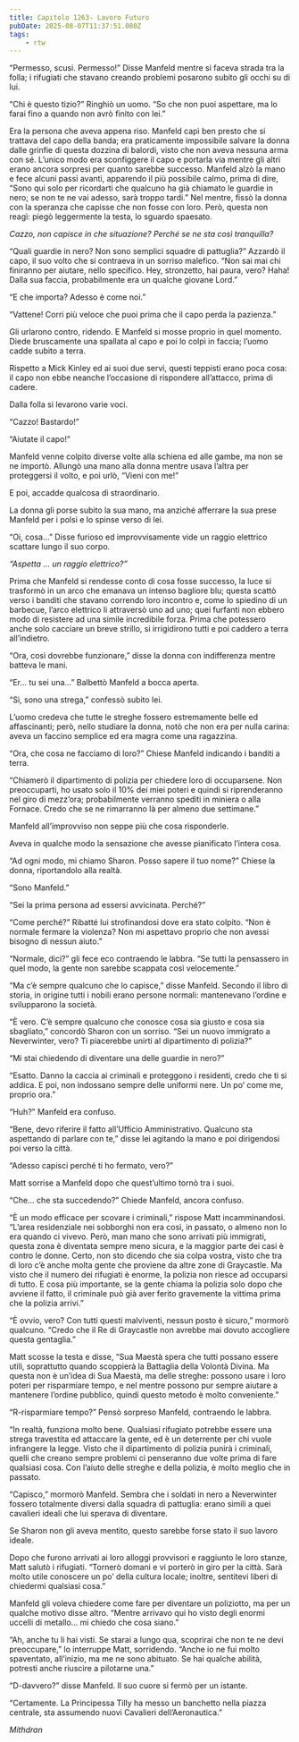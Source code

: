 ```yaml
---
title: Capitolo 1263- Lavoro Futuro
pubDate: 2025-08-07T11:37:51.080Z
tags:
    - rtw
---
```



“Permesso, scusi. Permesso!” Disse Manfeld mentre si faceva strada tra la folla; i rifugiati che stavano creando problemi posarono subito gli occhi su di lui.


“Chi è questo tizio?” Ringhiò un uomo. “So che non puoi aspettare, ma lo farai fino a quando non avrò finito con lei.”


Era la persona che aveva appena riso. Manfeld capì ben presto che si trattava del capo della banda; era praticamente impossibile salvare la donna dalle grinfie di questa dozzina di balordi, visto che non aveva nessuna arma con sé. L’unico modo era sconfiggere il capo e portarla via mentre gli altri erano ancora sorpresi per quanto sarebbe successo. Manfeld alzò la mano e fece alcuni passi avanti, apparendo il più possibile calmo, prima di dire, “Sono qui solo per ricordarti che qualcuno ha già chiamato le guardie in nero; se non te ne vai adesso, sarà troppo tardi.” Nel mentre, fissò la donna con la speranza che capisse che non fosse con loro. Però, questa non reagì: piegò leggermente la testa, lo sguardo spaesato.


<em>Cazzo, non capisce in che situazione? Perché se ne sta così tranquilla?</em>


“Quali guardie in nero? Non sono semplici squadre di pattuglia?” Azzardò il capo, il suo volto che si contraeva in un sorriso malefico. “Non sai mai chi finiranno per aiutare, nello specifico. Hey, stronzetto, hai paura, vero? Haha! Dalla sua faccia, probabilmente era un qualche giovane Lord.”


“E che importa? Adesso è come noi.”


“Vattene! Corri più veloce che puoi prima che il capo perda la pazienza.”


Gli urlarono contro, ridendo. E Manfeld si mosse proprio in quel momento. Diede bruscamente una spallata al capo e poi lo colpì in faccia; l’uomo cadde subito a terra.


Rispetto a Mick Kinley ed ai suoi due servi, questi teppisti erano poca cosa: il capo non ebbe neanche l’occasione di rispondere all’attacco, prima di cadere.


Dalla folla si levarono varie voci.


“Cazzo! Bastardo!”


“Aiutate il capo!”


Manfeld venne colpito diverse volte alla schiena ed alle gambe, ma non se ne importò. Allungò una mano alla donna mentre usava l’altra per proteggersi il volto, e poi urlò, “Vieni con me!”


E poi, accadde qualcosa di straordinario.


La donna gli porse subito la sua mano, ma anziché afferrare la sua prese Manfeld per i polsi e lo spinse verso di lei.


“Oi, cosa…” Disse furioso ed improvvisamente vide un raggio elettrico scattare lungo il suo corpo.


<em>“Aspetta … un raggio elettrico?”</em>


Prima che Manfeld si rendesse conto di cosa fosse successo, la luce si trasformò in un arco che emanava un intenso bagliore blu; questa scattò verso i banditi che stavano correndo loro incontro e, come lo spiedino di un barbecue, l’arco elettrico li attraversò uno ad uno; quei furfanti non ebbero modo di resistere ad una simile incredibile forza. Prima che potessero anche solo cacciare un breve strillo, si irrigidirono tutti e poi caddero a terra all’indietro.


“Ora, così dovrebbe funzionare,” disse la donna con indifferenza mentre batteva le mani.


“Er… tu sei una…” Balbettò Manfeld a bocca aperta.


“Sì, sono una strega,” confessò subito lei.


L’uomo credeva che tutte le streghe fossero estremamente belle ed affascinanti; però, nello studiare la donna, notò che non era per nulla carina: aveva un faccino semplice ed era magra come una ragazzina.


“Ora, che cosa ne facciamo di loro?” Chiese Manfeld indicando i banditi a terra.


“Chiamerò il dipartimento di polizia per chiedere loro di occuparsene. Non preoccuparti, ho usato solo il 10% dei miei poteri e quindi si riprenderanno nel giro di mezz’ora; probabilmente verranno spediti in miniera o alla Fornace. Credo che se ne rimarranno là per almeno due settimane.”


Manfeld all’improvviso non seppe più che cosa risponderle.


Aveva in qualche modo la sensazione che avesse pianificato l’intera cosa.


“Ad ogni modo, mi chiamo Sharon. Posso sapere il tuo nome?” Chiese la donna, riportandolo alla realtà.


“Sono Manfeld.”


“Sei la prima persona ad essersi avvicinata. Perché?”


“Come perché?” Ribatté lui strofinandosi dove era stato colpito. “Non è normale fermare la violenza? Non mi aspettavo proprio che non avessi bisogno di nessun aiuto.”


“Normale, dici?” gli fece eco contraendo le labbra. “Se tutti la pensassero in quel modo, la gente non sarebbe scappata così velocemente.”


“Ma c’è sempre qualcuno che lo capisce,” disse Manfeld. Secondo il libro di storia, in origine tutti i nobili erano persone normali: mantenevano l’ordine e svilupparono la società.


“È vero. C’è sempre qualcuno che conosce cosa sia giusto e cosa sia sbagliato,” concordò Sharon con un sorriso. “Sei un nuovo immigrato a Neverwinter, vero? Ti piacerebbe unirti al dipartimento di polizia?”


“Mi stai chiedendo di diventare una delle guardie in nero?”


“Esatto. Danno la caccia ai criminali e proteggono i residenti, credo che ti si addica. E poi, non indossano sempre delle uniformi nere. Un po’ come me, proprio ora.”


“Huh?” Manfeld era confuso.


“Bene, devo riferire il fatto all’Ufficio Amministrativo. Qualcuno sta aspettando di parlare con te,” disse lei agitando la mano e poi dirigendosi poi verso la città.


“Adesso capisci perché ti ho fermato, vero?”


Matt sorrise a Manfeld dopo che quest’ultimo tornò tra i suoi.


“Che… che sta succedendo?” Chiede Manfeld, ancora confuso.


“È un modo efficace per scovare i criminali,” rispose Matt incamminandosi. “L’area residenziale nei sobborghi non era così, in passato, o almeno non lo era quando ci vivevo. Però, man mano che sono arrivati più immigrati, questa zona è diventata sempre meno sicura, e la maggior parte dei casi è contro le donne. Certo, non sto dicendo che sia colpa vostra, visto che tra di loro c’è anche molta gente che proviene da altre zone di Graycastle. Ma visto che il numero dei rifugiati è enorme, la polizia non riesce ad occuparsi di tutto. E cosa più importante, se la gente chiama la polizia solo dopo che avviene il fatto, il criminale può già aver ferito gravemente la vittima prima che la polizia arrivi.”


“È ovvio, vero? Con tutti questi malviventi, nessun posto è sicuro,” mormorò qualcuno. “Credo che il Re di Graycastle non avrebbe mai dovuto accogliere questa gentaglia.”


Matt scosse la testa e disse, “Sua Maestà spera che tutti possano essere utili, soprattutto quando scoppierà la Battaglia della Volontà Divina. Ma questa non è un’idea di Sua Maestà, ma delle streghe: possono usare i loro poteri per risparmiare tempo, e nel mentre possono pur sempre aiutare a mantenere l’ordine pubblico, quindi questo metodo è molto conveniente.”


“R-risparmiare tempo?” Pensò sorpreso Manfeld, contraendo le labbra.


“In realtà, funziona molto bene. Qualsiasi rifugiato potrebbe essere una strega travestita ed attaccare la gente, ed è un deterrente per chi vuole infrangere la legge. Visto che il dipartimento di polizia punirà i criminali, quelli che creano sempre problemi ci penseranno due volte prima di fare qualsiasi cosa. Con l’aiuto delle streghe e della polizia, è molto meglio che in passato.


“Capisco,” mormorò Manfeld. Sembra che i soldati in nero a Neverwinter fossero totalmente diversi dalla squadra di pattuglia: erano simili a quei cavalieri ideali che lui sperava di diventare.


Se Sharon non gli aveva mentito, questo sarebbe forse stato il suo lavoro ideale.


Dopo che furono arrivati ai loro alloggi provvisori e raggiunto le loro stanze, Matt salutò i rifugiati. “Tornerò domani e vi porterò in giro per la città. Sarà molto utile conoscere un po’ della cultura locale; inoltre, sentitevi liberi di chiedermi qualsiasi cosa.”


Manfeld gli voleva chiedere come fare per diventare un poliziotto, ma per un qualche motivo disse altro. “Mentre arrivavo qui ho visto degli enormi uccelli di metallo… mi chiedo che cosa siano.”


“Ah, anche tu li hai visti. Se starai a lungo qua, scoprirai che non te ne devi preoccupare,” lo interruppe Matt, sorridendo. “Anche io ne fui molto spaventato, all’inizio, ma me ne sono abituato. Se hai qualche abilità, potresti anche riuscire a pilotarne una.”


“D-davvero?” disse Manfeld. Il suo cuore si fermò per un istante.


“Certamente. La Principessa Tilly ha messo un banchetto nella piazza centrale, sta assumendo nuovi Cavalieri dell’Aeronautica.”






<em>Mithdran </em>
                                


                                



